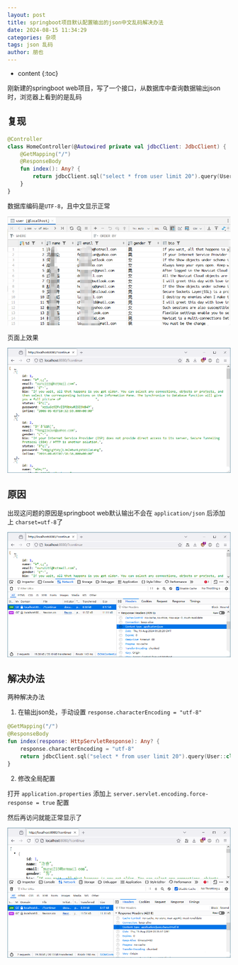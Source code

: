 ```yaml
---
layout: post
title: springboot项目默认配置输出的json中文乱码解决办法
date: 2024-08-15 11:34:29
categories: 杂项
tags: json 乱码
author: 朋也
---
```


* content
{:toc}







刚新建的springboot web项目，写了一个接口，从数据库中查询数据输出json时，浏览器上看到的是乱码

## 复现

```kotlin
@Controller
class HomeController(@Autowired private val jdbcClient: JdbcClient) {
    @GetMapping("/")
    @ResponseBody
    fun index(): Any? {
        return jdbcClient.sql("select * from user limit 20").query(User::class.java).list()
    }
}
```
数据库编码是`UTF-8`，且中文显示正常

![](/assets/1745312211236.png)

页面上效果

![](/assets/1745312218325.png)

## 原因

出现这问题的原因是springboot web默认输出不会在 `application/json` 后添加上 `charset=utf-8`了

![](/assets/1745312225955.png)

## 解决办法

两种解决办法

1. 在输出json处，手动设置 `response.characterEncoding = "utf-8"`

```kotlin
@GetMapping("/")
@ResponseBody
fun index(response: HttpServletResponse): Any? {
    response.characterEncoding = "utf-8"
    return jdbcClient.sql("select * from user limit 20").query(User::class.java).list()
}
```

2. 修改全局配置

打开 `application.properties` 添加上 `server.servlet.encoding.force-response = true` 配置

然后再访问就能正常显示了

![](/assets/1745312236397.png)

